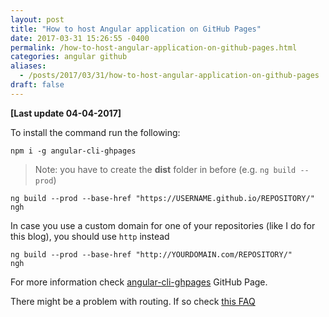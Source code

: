 ```yaml
---
layout: post
title: "How to host Angular application on GitHub Pages"
date: 2017-03-31 15:26:55 -0400
permalink: /how-to-host-angular-application-on-github-pages.html
categories: angular github
aliases:
  - /posts/2017/03/31/how-to-host-angular-application-on-github-pages
draft: false
---
```


**[Last update 04-04-2017]**

To install the command run the following:

```
npm i -g angular-cli-ghpages
```

> Note: you have to create the **dist** folder in before (e.g. `ng build --prod`)

```
ng build --prod --base-href "https://USERNAME.github.io/REPOSITORY/"
ngh
```

In case you use a custom domain for one of your repositories (like I do for this blog), you should use `http` instead

```
ng build --prod --base-href "http://YOURDOMAIN.com/REPOSITORY/"
ngh
```

For more information check [angular-cli-ghpages](https://github.com/angular-buch/angular-cli-ghpages) GitHub Page.

There might be a problem with routing. If so check [this FAQ](https://github.com/angular-buch/angular-cli-ghpages/wiki/FAQ#why-is-the-routing-not-working-correctly-on-hard-reload-specific-to-github-pages-only)
